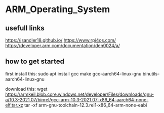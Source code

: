 # ARM_Operating_System

## usefull links
https://jsandler18.github.io/
https://www.rpi4os.com/
https://developer.arm.com/documentation/den0024/a/

## how to get started
first install this:
sudo apt install gcc make gcc-aarch64-linux-gnu binutils-aarch64-linux-gnu

download this:
 wget https://armkeil.blob.core.windows.net/developer/Files/downloads/gnu-a/10.3-2021.07/binrel/gcc-arm-10.3-2021.07-x86_64-aarch64-none-elf.tar.xz
tar -xf arm-gnu-toolchain-12.3.rel1-x86_64-arm-none-eabi